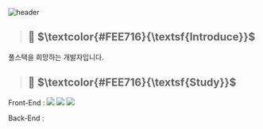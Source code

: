 ![header](https://capsule-render.vercel.app/api?type=transparent&height=300&section=header&text=HELLO👋&fontSize=90&fontColor=FEE716)

> ## 💬 $\textcolor{#FEE716}{\textsf{Introduce}}$
풀스택을 희망하는 개발자입니다.  


 
> ## 🌱 $\textcolor{#FEE716}{\textsf{Study}}$
Front-End : <img src="https://img.shields.io/badge/-HTML-E34F26?style=flat&logo=HTML5&logoColor=white"/>
<img src="https://img.shields.io/badge/-CSS-1572B6?style=flat&logo=CSS3&logoColor=white"/>
<img src="https://img.shields.io/badge/-JavaScript-F7DF1E?style=flat&logo=JavaScript&logoColor=white"/>
  
Back-End : 



<!--
**Jang-SoHyeon/Jang-SoHyeon** is a ✨ _special_ ✨ repository because its `README.md` (this file) appears on your GitHub profile.

Here are some ideas to get you started:

- 🔭 I’m currently working on ...
- 🌱 I’m currently learning ...
- 👯 I’m looking to collaborate on ...
- 🤔 I’m looking for help with ...
- 💬 Ask me about ...
- 📫 How to reach me: ...
- 😄 Pronouns: ...
- ⚡ Fun fact: ...
-->
